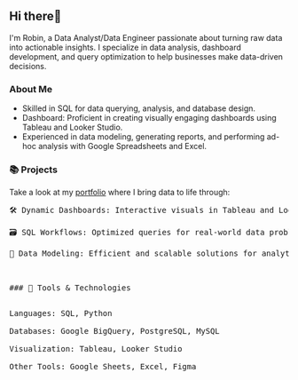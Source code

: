 ## Hi there👋

I'm Robin, a Data Analyst/Data Engineer passionate about turning raw data into actionable insights. I specialize in data analysis, dashboard development, and query optimization to help businesses make data-driven decisions.

### About Me <br />
- Skilled in SQL for data querying, analysis, and database design. <br />
- Dashboard: Proficient in creating visually engaging dashboards using Tableau and Looker Studio. <br />
- Experienced in data modeling, generating reports, and performing ad-hoc analysis with Google Spreadsheets and Excel. <br />

### 📚 Projects<br />
Take a look at my [portfolio](https://github.com/robmar270/Portfolio_Robin.Martin) where I bring data to life through:<br />
<pre>🛠️ Dynamic Dashboards: Interactive visuals in Tableau and Looker Studio.<br />
🗃️ SQL Workflows: Optimized queries for real-world data problems.<br />
🧠 Data Modeling: Efficient and scalable solutions for analytics.<br /> <pre/>

### 🔧 Tools & Technologies<br />
<pre>Languages: SQL, Python<br />
Databases: Google BigQuery, PostgreSQL, MySQL<br />
Visualization: Tableau, Looker Studio<br />
Other Tools: Google Sheets, Excel, Figma<br /> <pre/>

<!--
**robmar270/robmar270** is a ✨ _special_ ✨ repository because its `README.md` (this file) appears on your GitHub profile.

Here are some ideas to get you started:

- 🔭 I’m currently working on ...
- 🌱 I’m currently learning ...
- 👯 I’m looking to collaborate on ...
- 🤔 I’m looking for help with ...
- 💬 Ask me about ...
- 📫 How to reach me: ...
- 😄 Pronouns: ...
- ⚡ Fun fact: ...
-->
